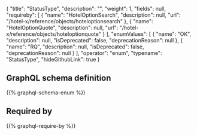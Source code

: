 {
  "title": "StatusType",
  "description": "",
  "weight": 1,
  "fields": null,
  "requireby": [
    {
      "name": "HotelOptionSearch",
      "description": null,
      "url": "/hotel-x/reference/objects/hoteloptionsearch"
    },
    {
      "name": "HotelOptionQuote",
      "description": null,
      "url": "/hotel-x/reference/objects/hoteloptionquote"
    }
  ],
  "enumValues": [
    {
      "name": "OK",
      "description": null,
      "isDeprecated": false,
      "deprecationReason": null
    },
    {
      "name": "RQ",
      "description": null,
      "isDeprecated": false,
      "deprecationReason": null
    }
  ],
  "operator": "enum",
  "typename": "StatusType",
  "hideGithubLink": true
}
## GraphQL schema definition

{{% graphql-schema-enum %}}

## Required by

{{% graphql-require-by %}}
